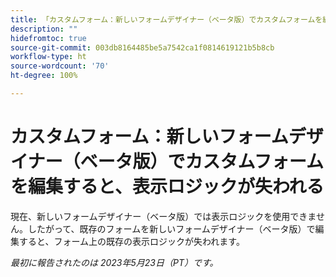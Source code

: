 ```yaml
---
title: 「カスタムフォーム：新しいフォームデザイナー（ベータ版）でカスタムフォームを編集すると、表示ロジックが失われる」
description: ""
hidefromtoc: true
source-git-commit: 003db8164485be5a7542ca1f0814619121b5b8cb
workflow-type: ht
source-wordcount: '70'
ht-degree: 100%

---
```



# カスタムフォーム：新しいフォームデザイナー（ベータ版）でカスタムフォームを編集すると、表示ロジックが失われる

現在、新しいフォームデザイナー（ベータ版）では表示ロジックを使用できません。したがって、既存のフォームを新しいフォームデザイナー（ベータ版）で編集すると、フォーム上の既存の表示ロジックが失われます。

_最初に報告されたのは 2023年5月23日（PT）です。_

